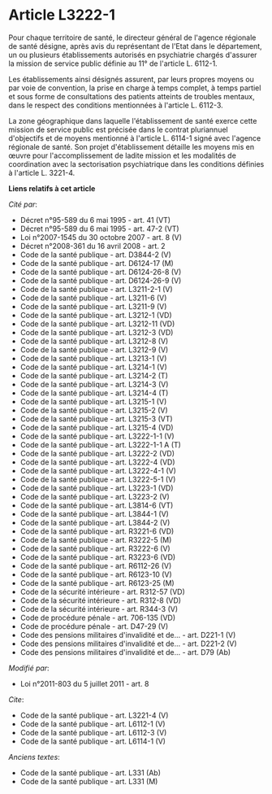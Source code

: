 # Article L3222-1

Pour chaque territoire de santé, le directeur général de l'agence régionale de santé désigne, après avis du représentant de
l'Etat dans le département, un ou plusieurs établissements autorisés en psychiatrie chargés d'assurer la mission de service
public définie au 11° de l'article L. 6112-1. 

Les établissements ainsi désignés assurent, par leurs propres moyens ou par voie de convention, la prise en charge à temps
complet, à temps partiel et sous forme de consultations des patients atteints de troubles mentaux, dans le respect des
conditions mentionnées à l'article L. 6112-3. 

La zone géographique dans laquelle l'établissement de santé exerce cette mission de service public est précisée dans le
contrat pluriannuel d'objectifs et de moyens mentionné à l'article L. 6114-1 signé avec l'agence régionale de santé. Son
projet d'établissement détaille les moyens mis en œuvre pour l'accomplissement de ladite mission et les modalités de
coordination avec la sectorisation psychiatrique dans les conditions définies à l'article L. 3221-4.

**Liens relatifs à cet article**

_Cité par_:

  - Décret n°95-589 du 6 mai 1995 - art. 41 (VT)
  - Décret n°95-589 du 6 mai 1995 - art. 47-2 (VT)
  - Loi n°2007-1545 du 30 octobre 2007 - art. 8 (V)
  - Décret n°2008-361 du 16 avril 2008 - art. 2
  - Code de la santé publique - art. D3844-2 (V)
  - Code de la santé publique - art. D6124-17 (M)
  - Code de la santé publique - art. D6124-26-8 (V)
  - Code de la santé publique - art. D6124-26-9 (V)
  - Code de la santé publique - art. L3211-2-1 (V)
  - Code de la santé publique - art. L3211-6 (V)
  - Code de la santé publique - art. L3211-9 (V)
  - Code de la santé publique - art. L3212-1 (VD)
  - Code de la santé publique - art. L3212-11 (VD)
  - Code de la santé publique - art. L3212-3 (VD)
  - Code de la santé publique - art. L3212-8 (V)
  - Code de la santé publique - art. L3212-9 (V)
  - Code de la santé publique - art. L3213-1 (V)
  - Code de la santé publique - art. L3214-1 (V)
  - Code de la santé publique - art. L3214-2 (T)
  - Code de la santé publique - art. L3214-3 (V)
  - Code de la santé publique - art. L3214-4 (T)
  - Code de la santé publique - art. L3215-1 (V)
  - Code de la santé publique - art. L3215-2 (V)
  - Code de la santé publique - art. L3215-3 (VT)
  - Code de la santé publique - art. L3215-4 (VD)
  - Code de la santé publique - art. L3222-1-1 (V)
  - Code de la santé publique - art. L3222-1-1 A (T)
  - Code de la santé publique - art. L3222-2 (VD)
  - Code de la santé publique - art. L3222-4 (VD)
  - Code de la santé publique - art. L3222-4-1 (V)
  - Code de la santé publique - art. L3222-5-1 (V)
  - Code de la santé publique - art. L3223-1 (VD)
  - Code de la santé publique - art. L3223-2 (V)
  - Code de la santé publique - art. L3814-6 (VT)
  - Code de la santé publique - art. L3844-1 (V)
  - Code de la santé publique - art. L3844-2 (V)
  - Code de la santé publique - art. R3221-6 (VD)
  - Code de la santé publique - art. R3222-5 (M)
  - Code de la santé publique - art. R3222-6 (V)
  - Code de la santé publique - art. R3223-6 (VD)
  - Code de la santé publique - art. R6112-26 (V)
  - Code de la santé publique - art. R6123-10 (V)
  - Code de la santé publique - art. R6123-25 (M)
  - Code de la sécurité intérieure - art. R312-57 (VD)
  - Code de la sécurité intérieure - art. R312-8 (VD)
  - Code de la sécurité intérieure - art. R344-3 (V)
  - Code de procédure pénale - art. 706-135 (VD)
  - Code de procédure pénale - art. D47-29 (V)
  - Code des pensions militaires d'invalidité et de... - art. D221-1 (V)
  - Code des pensions militaires d'invalidité et de... - art. D221-2 (V)
  - Code des pensions militaires d'invalidité et de... - art. D79 (Ab)

_Modifié par_:

  - Loi n°2011-803 du 5 juillet 2011 - art. 8

_Cite_:

  - Code de la santé publique - art. L3221-4 (V)
  - Code de la santé publique - art. L6112-1 (V)
  - Code de la santé publique - art. L6112-3 (V)
  - Code de la santé publique - art. L6114-1 (V)

_Anciens textes_:

  - Code de la santé publique - art. L331 (Ab)
  - Code de la santé publique - art. L331 (M)
